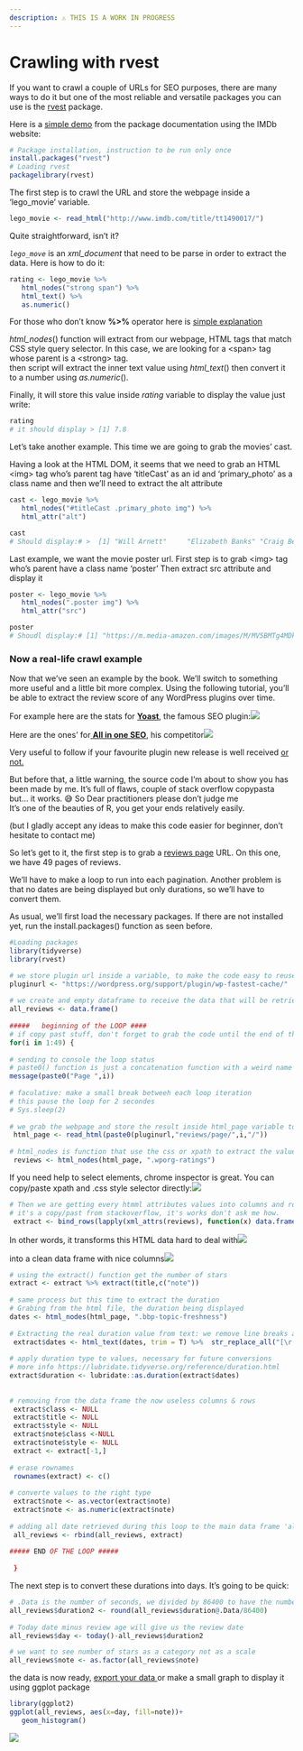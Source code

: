 ```yaml
---
description: ⚠️ THIS IS A WORK IN PROGRESS
---
```


# Crawling with rvest

If you want to crawl a couple of URLs for SEO purposes, there are many ways to do it but one of the most reliable and versatile packages you can use is the [rvest](https://cran.r-project.org/web/packages/rvest/) package.

Here is a [simple demo](https://stat4701.github.io/edav/2015/04/02/rvest_tutorial/) from the package documentation using the IMDb website:

```r
# Package installation, instruction to be run only once
install.packages("rvest") 
# Loading rvest 
packagelibrary(rvest)
```

The first step is to crawl the URL and store the webpage inside a ‘lego\_movie’ variable.

```r
lego_movie <- read_html("http://www.imdb.com/title/tt1490017/")
```

Quite straightforward, isn’t it?

_`lego_move`_ is an _xml\_document_ that need to be parse in order to extract the data. Here is how to do it:

```r
rating <- lego_movie %>%
   html_nodes("strong span") %>%
   html_text() %>%
   as.numeric()
```

For those who don’t know **%&gt;%** operator here is [simple explanation](../r-intro.md#the-greater-than)  
  
_html\_nodes_\(\) function will extract from our webpage, HTML tags that match CSS style query selector. In this case, we are looking for a &lt;span&gt; tag whose parent is a &lt;strong&gt; tag.  
then script will extract the inner text value using _html\_text_\(\) then convert it to a number using _as.numeric_\(\).

Finally, it will store this value inside _rating_ variable to display the value just write:

```r
rating 
# it should display > [1] 7.8
```

Let’s take another example. This time we are going to grab the movies’ cast.  
  
Having a look at the HTML DOM, it seems that we need to grab an HTML &lt;img&gt; tag who’s parent tag have ‘titleCast’ as an id and ‘primary\_photo’ as a class name and then we’ll need to extract the alt attribute

```r
cast <- lego_movie %>%
   html_nodes("#titleCast .primary_photo img") %>%
   html_attr("alt")

cast 
# Should display:# >  [1] "Will Arnett"     "Elizabeth Banks" "Craig Berry"# >  [4] "Alison Brie"     "David Burrows"   "Anthony Daniels"# >  [7] "Charlie Day"     "Amanda Farinos"  "Keith Ferguson"# > [10] "Will Ferrell"    "Will Forte"      "Dave Franco"# > [13] "Morgan Freeman"  "Todd Hansen"     "Jonah Hill"

```

Last example, we want the movie poster url. First step is to grab &lt;img&gt; tag who’s parent have a class name ‘poster’ Then extract src attribute and display it

```r
poster <- lego_movie %>%
   html_nodes(".poster img") %>%
   html_attr("src")

poster 
# Shoudl display:# [1] "https://m.media-amazon.com/images/M/MV5BMTg4MDk1ODExN15BMl5BanBnXkFtZTgwNzIyNjg3MDE@.<em>V1_UX182_CR0,0,182,268_AL</em>.jpg"
```

### Now a real-life crawl example

Now that we’ve seen an example by the book. We’ll switch to something more useful and a little bit more complex. Using the following tutorial, you’ll be able to extract the review score of any WordPress plugins over time.

For example here are the stats for [**Yoast**](https://yoast.com/wordpress/plugins/seo/), the famous SEO plugin:![](https://www.gokam.fr/wp-content/uploads/2020/02/yoast.png)

Here are the ones’ for[ **All in one SEO**](https://en-gb.wordpress.org/plugins/all-in-one-seo-pack/), his competitor![](https://www.gokam.fr/wp-content/uploads/2020/02/all-in-one-seo.png)

Very useful to follow if your favourite plugin new release is well received [or not.](https://twitter.com/tuf/status/1229363279388082176)

But before that, a little warning, the source code I’m about to show you has been made by me. It’s full of flaws, couple of stack overflow copypasta but… it works. 😅 So Dear practitioners please don’t judge me  
It’s one of the beauties of R, you get your ends relatively easily.

\(but I gladly accept any ideas to make this code easier for beginner, don’t hesitate to contact me\)

So let’s get to it, the first step is to grab a [reviews page](https://wordpress.org/support/plugin/wp-fastest-cache/reviews/) URL. On this one, we have 49 pages of reviews.

We’ll have to make a loop to run into each pagination. Another problem is that no dates are being displayed but only durations, so we’ll have to convert them.

As usual, we’ll first load the necessary packages. If there are not installed yet, run the install.packages\(\) function as seen before.

```r
#Loading packages
library(tidyverse)
library(rvest)
```

```r
# we store plugin url inside a variable, to make the code easy to reuse
pluginurl <- "https://wordpress.org/support/plugin/wp-fastest-cache/"
 
# we create and empty dataframe to receive the data that will be retrieved from each pagination. If you don't know what's a data frame think of them as excel file
all_reviews <- data.frame()
 
#####   beginning of the LOOP ####
# if copy past stuff, don't forget to grab the code until the end of the loop at least
for(i in 1:49) {
 
# sending to console the loop status
# paste0() function is just a concatenation function with a weird name
message(paste0("Page ",i))
 
# faculative: make a small break betweeh each loop iteration
# this pause the loop for 2 secondes
# Sys.sleep(2)
 
# we grab the webpage and store the result inside html_page variable to be able to reuse it several times
 html_page <- read_html(paste0(pluginurl,"reviews/page/",i,"/")) 
 
# html_nodes is function that use the css or xpath to extract the value from the html page. This part is to extract the number of stars
 reviews <- html_nodes(html_page, ".wporg-ratings")
```

If you need help to select elements, chrome inspector is great. You can copy/paste xpath and .css style selector directly:![](https://www.gokam.fr/wp-content/uploads/2020/03/Screenshot-2020-03-04-14.00.37-1024x672.png)

```r
# Then we are getting every htmml attributes values into columns and rows
# it's a copy/past from stackoverflow, it's works don't ask me how.
 extract <- bind_rows(lapply(xml_attrs(reviews), function(x) data.frame(as.list(x), stringsAsFactors=FALSE)))
```

In other words, it transforms this HTML data hard to deal with![](https://www.gokam.fr/wp-content/uploads/2020/03/Screenshot-2020-03-06-14.50.55-1024x412.png)

into a clean data frame with nice columns![](https://www.gokam.fr/wp-content/uploads/2020/03/Screenshot-2020-03-06-14.51.36.png)

```r
# using the extract() function get the number of stars
extract <- extract %>% extract(title,c("note"))
 
# same process but this time to extract the duration
# Grabing from the html file, the duration being displayed
dates <- html_nodes(html_page, ".bbp-topic-freshness")
 
# Extracting the real duration value from text: we remove line breaks and what's after "ago"
 extract$dates <- html_text(dates, trim = T) %>%  str_replace_all("[\r|\n|\t]" , "") %>% str_replace_all(" ago.*$" , "")
 
# apply duration type to values, necessary for future conversions
# more info https://lubridate.tidyverse.org/reference/duration.html
extract$duration <- lubridate::as.duration(extract$dates)
 
 
# removing from the data frame the now useless columns & rows
 extract$class <- NULL
 extract$title <- NULL
 extract$style <- NULL
 extract$note$class <-NULL
 extract$note$style <- NULL
 extract <- extract[-1,]
 
# erase rownames
 rownames(extract) <- c()
 
# converte values to the right type
 extract$note <- as.vector(extract$note)
 extract$note <- as.numeric(extract$note)
 
# adding all date retrieved during this loop to the main data frame 'all_reviews' 
 all_reviews <- rbind(all_reviews, extract)   
 
##### END OF THE LOOP #####
 
 }
```

The next step is to convert these durations into days. It’s going to be quick:

```r
# .Data is the number of seconds, we divided by 86400 to have the number of days and we round it
all_reviews$duration2 <- round(all_reviews$duration@.Data/86400)
 
# Today date minus review age will give us the review date 
all_reviews$day <- today()-all_reviews$duration2
```

```r
# we want to see number of stars as a category not as a scale
all_reviews$note <- as.factor(all_reviews$note)
```

the data is now ready, [export your data ](https://www.gokam.co.uk/export-your-data-from-r/)or make a small graph to display it using ggplot package

```r
library(ggplot2)
ggplot(all_reviews, aes(x=day, fill=note))+
   geom_histogram()
```

![](https://www.gokam.fr/wp-content/uploads/2020/03/Rplot.png)

  


